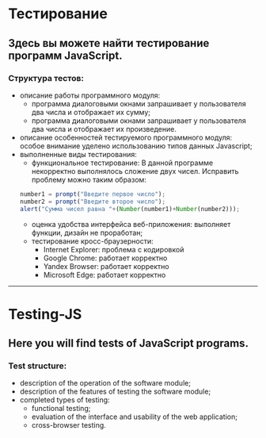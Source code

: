 # Тестирование
## Здесь вы можете найти тестирование программ JavaScript.
### Структура тестов: 
- описание работы программного модуля: 
  - программа диалоговыми окнами запрашивает у пользователя два числа и отображает их сумму; 
  - программа диалоговыми окнами запрашивает у пользователя два числа и отображает их произведение. 
- описание особенностей тестируемого программного модуля: особое внимание уделено использованию типов данных Javascript; 
- выполненные виды тестирования:
  - функциональное тестирование: 
  В данной программе некорректно выполнялось сложение двух чисел. Исправить проблему можно таким образом:
  ```javascript
  number1 = prompt("Введите первое число");
  number2 = prompt("Введите второе число");
  alert("Сумма чисел равна "+(Number(number1)+Number(number2)));
  ```
  - оценка удобства интерфейса веб-приложения: выполняет функции, дизайн не проработан;
  - тестирование кросс-браузерности:
    - Internet Explorer: проблема с кодировкой
    - Google Chrome: работает корректно
    - Yandex Browser: работает корректно
    - Microsoft Edge: работает корректно 

 
____

# Testing-JS
## Here you will find tests of JavaScript programs.
### Test structure: 
- description of the operation of the software module; 
- description of the features of testing the software module; 
- completed types of testing:
  - functional testing;
  - evaluation of the interface and usability of the web application;
  - cross-browser testing.
